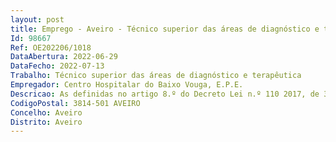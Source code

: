 ```yaml
--- 
layout: post
title: Emprego - Aveiro - Técnico superior das áreas de diagnóstico e terapêutica
Id: 98667
Ref: OE202206/1018
DataAbertura: 2022-06-29
DataFecho: 2022-07-13
Trabalho: Técnico superior das áreas de diagnóstico e terapêutica
Empregador: Centro Hospitalar do Baixo Vouga, E.P.E.
Descricao: As definidas no artigo 8.º do Decreto Lei n.º 110 2017, de 31 de agosto.
CodigoPostal: 3814-501 AVEIRO
Concelho: Aveiro
Distrito: Aveiro
--- 
```

